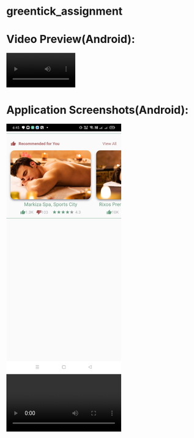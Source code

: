 # greentick_assignment

# Video Preview(Android):

<video src='https://user-images.githubusercontent.com/25130073/153649874-e0d69e11-fb51-417f-af04-80537b216d2d.mp4' width=180/> | <video src='video_sample.mp4' width=180/>





# Application Screenshots(Android):

<img src="https://github.com/ervinod/greentick_assignment/blob/master/screenshots/screenshot.jpg" width="300"><video src="https://user-images.githubusercontent.com/25130073/153649874-e0d69e11-fb51-417f-af04-80537b216d2d.mp4"></video>


